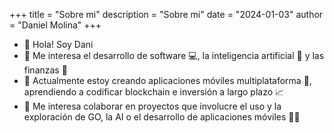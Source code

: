 +++
title = "Sobre mi"
description = "Sobre mi"
date = "2024-01-03"
author = "Daniel Molina"
+++

- 👋 Hola! Soy Dani
- 👀 Me interesa el desarrollo de software :computer:, la inteligencia artificial :robot: y las finanzas :money_with_wings:
- 🌱 Actualmente estoy creando aplicaciones móviles multiplataforma :iphone:, aprendiendo a codificar blockchain e inversión a largo plazo :chart_with_upwards_trend:
- 💞️ Me interesa colaborar en proyectos que involucre el uso y la exploración de GO, la AI o el desarrollo de aplicaciones móviles :technologist: